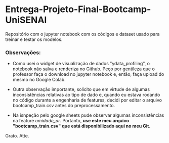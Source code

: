# Entrega-Projeto-Final-Bootcamp-UniSENAI
Repositório com o jupyter notebook com os códigos e dataset usado para treinar e testar os modelos. 

### Observações:

- Como usei o widget de visualização de dados "ydata_profiling", o notebook não salva e renderiza no Github. Peço por gentileza que o professor faça o download no jupyter notebook e, então, faça upload do mesmo no Google Colab. 

- Outra observação importante, solicito que em virtude de algumas inconsistências relativas ao tipo de dado e, quando eu estava rodando no código durante a engenharia de features, decidi por editar o arquivo bootcamp_train.csv antes do preprocessamento.
- Na isnpeção pelo google sheets pude observar algumas inconsistências na feature _umidade_ar_. Portanto, **use este meu arquivo "bootcamp_train.csv" que está disponibilizado aqui no meu Git.**

Grato. 
Atte. 
